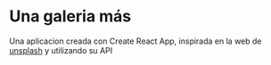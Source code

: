 # Una galeria más

Una aplicacion creada con Create React App, inspirada en la web de [unsplash](https://unsplash.com/) y utilizando su API
